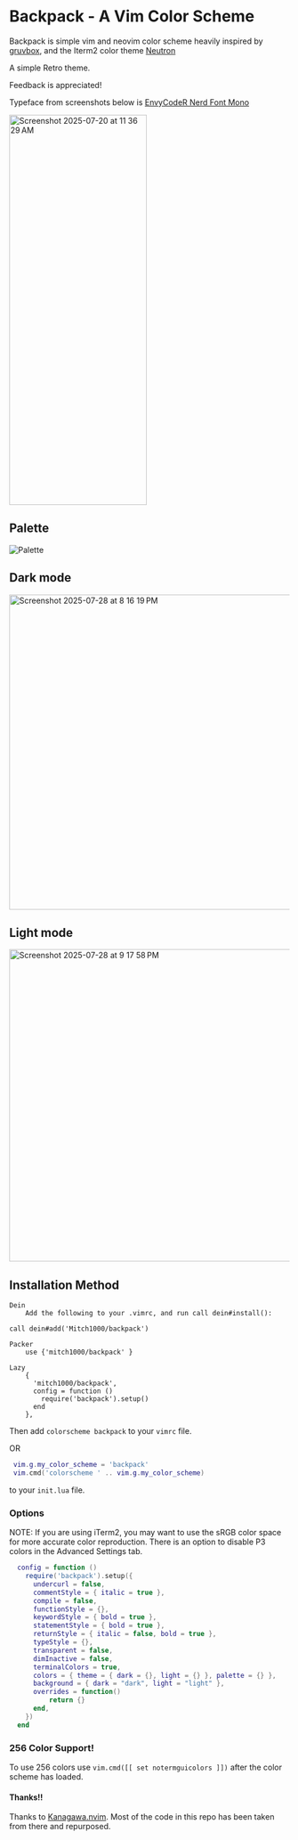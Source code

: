 # Backpack - A Vim Color Scheme

Backpack is simple vim and neovim color scheme heavily inspired by [gruvbox](https://github.com/morhetz/gruvbox), and the Iterm2 color theme [Neutron](https://github.com/mbadolato/iTerm2-Color-Schemes)

A simple Retro theme.

Feedback is appreciated!

Typeface from screenshots below is [EnvyCodeR Nerd Font Mono](https://www.nerdfonts.com/font-downloads)

<img width="1064" height="701" style= "width: 70%;" alt="Screenshot 2025-07-20 at 11 36 29 AM" src="https://github.com/user-attachments/assets/ddf703b9-c397-45b1-8a57-fa057feb13f0" />

Palette
-------------

![Palette](https://github.com/user-attachments/assets/c737ef18-8237-48ca-b787-255f058dee48)

Dark mode
-------------
<img width="990" height="566" alt="Screenshot 2025-07-28 at 8 16 19 PM" src="https://github.com/user-attachments/assets/fb2efd62-7bb2-4408-af66-90aaf5a46dd0" />

Light mode
-------------
<img width="992" height="561" alt="Screenshot 2025-07-28 at 9 17 58 PM" src="https://github.com/user-attachments/assets/56c5bc9e-2802-4862-aabf-d90dae018479" />

Installation Method
-------------

    Dein
        Add the following to your .vimrc, and run call dein#install():

    call dein#add('Mitch1000/backpack')

    Packer
        use {'mitch1000/backpack' }

    Lazy
        {
          'mitch1000/backpack',
          config = function ()
            require('backpack').setup()
          end
        },

Then add `colorscheme backpack` to your `vimrc` file.

OR

```lua
 vim.g.my_color_scheme = 'backpack'
 vim.cmd('colorscheme ' .. vim.g.my_color_scheme)
```

to your `init.lua` file.

### Options

NOTE: If you are using iTerm2, you may want to use the sRGB color space for more accurate color reproduction. 
There is an option to disable P3 colors in the Advanced Settings tab.

```lua
  config = function ()
    require('backpack').setup({
      undercurl = false,
      commentStyle = { italic = true },
      compile = false,
      functionStyle = {},
      keywordStyle = { bold = true },
      statementStyle = { bold = true },
      returnStyle = { italic = false, bold = true },
      typeStyle = {},
      transparent = false,
      dimInactive = false,
      terminalColors = true,
      colors = { theme = { dark = {}, light = {} }, palette = {} },
      background = { dark = "dark", light = "light" },
      overrides = function()
          return {}
      end,
    })
  end
```

### 256 Color Support!

To use 256 colors use `vim.cmd([[ set notermguicolors ]])` after the color scheme has loaded.


#### Thanks!!

Thanks to [Kanagawa.nvim](https://github.com/rebelot/kanagawa.nvim). Most of the code in this repo has been taken from there and repurposed.
